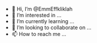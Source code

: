 - 👋 Hi, I’m @EmmEffkliklah
- 👀 I’m interested in ...
- 🌱 I’m currently learning ...
- 💞️ I’m looking to collaborate on ...
- 📫 How to reach me ...

<!---
EmmEffkliklah/EmmEffkliklah is a ✨ special ✨ repository because its `README.md` (this file) appears on your GitHub profile.
You can click the Preview link to take a look at your changes.
--->
